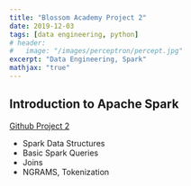 ```yaml
---
title: "Blossom Academy Project 2"
date: 2019-12-03
tags: [data engineering, python]
# header:
#   image: "/images/perceptron/percept.jpg"
excerpt: "Data Engineering, Spark"
mathjax: "true"
---
```


## Introduction to Apache Spark

[Github Project 2](https://github.com/ganzaro/bloss-data-eng/tree/master/l2-spark-1)

- Spark Data Structures
- Basic Spark Queries
- Joins
- NGRAMS, Tokenization
